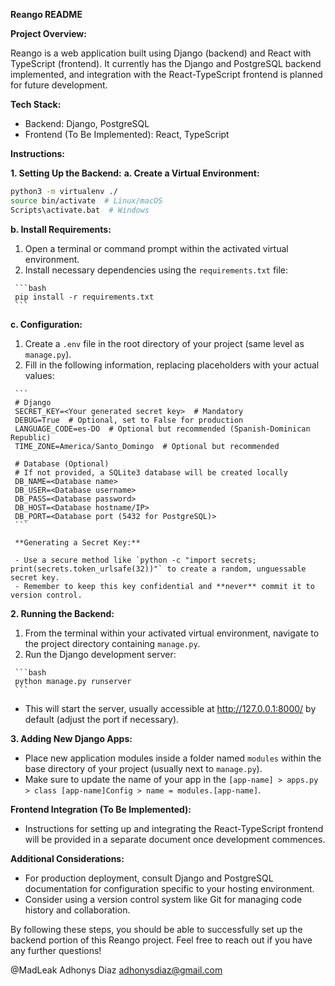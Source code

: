 **Reango README**

**Project Overview:**

Reango is a web application built using Django (backend) and React with TypeScript (frontend). It currently has the Django and PostgreSQL backend implemented, and integration with the React-TypeScript frontend is planned for future development.

**Tech Stack:**

- Backend: Django, PostgreSQL
- Frontend (To Be Implemented): React, TypeScript

**Instructions:**

**1. Setting Up the Backend:**
**a. Create a Virtual Environment:**

   ```bash
   python3 -m virtualenv ./
   source bin/activate  # Linux/macOS
   Scripts\activate.bat  # Windows
   ```

**b. Install Requirements:**

   1. Open a terminal or command prompt within the activated virtual environment.
   2. Install necessary dependencies using the `requirements.txt` file:

     ```bash
     pip install -r requirements.txt
     ```

**c. Configuration:**

   1. Create a `.env` file in the root directory of your project (same level as `manage.py`).
   2. Fill in the following information, replacing placeholders with your actual values:

     ```
     # Django
     SECRET_KEY=<Your generated secret key>  # Mandatory
     DEBUG=True  # Optional, set to False for production
     LANGUAGE_CODE=es-DO  # Optional but recommended (Spanish-Dominican Republic)
     TIME_ZONE=America/Santo_Domingo  # Optional but recommended

     # Database (Optional)
     # If not provided, a SQLite3 database will be created locally
     DB_NAME=<Database name>
     DB_USER=<Database username>
     DB_PASS=<Database password>
     DB_HOST=<Database hostname/IP>
     DB_PORT=<Database port (5432 for PostgreSQL)>
     ```

     **Generating a Secret Key:**

     - Use a secure method like `python -c "import secrets; print(secrets.token_urlsafe(32))"` to create a random, unguessable secret key.
     - Remember to keep this key confidential and **never** commit it to version control.

**2. Running the Backend:**

   1. From the terminal within your activated virtual environment, navigate to the project directory containing `manage.py`.
   2. Run the Django development server:

     ```bash
     python manage.py runserver
     ```

   - This will start the server, usually accessible at http://127.0.0.1:8000/ by default (adjust the port if necessary).

**3. Adding New Django Apps:**

   - Place new application modules inside a folder named `modules` within the base directory of your project (usually next to `manage.py`).
   - Make sure to update the name of your app in the `[app-name] > apps.py > class [app-name]Config > name = modules.[app-name]`.

**Frontend Integration (To Be Implemented):**

- Instructions for setting up and integrating the React-TypeScript frontend will be provided in a separate document once development commences.

**Additional Considerations:**

- For production deployment, consult Django and PostgreSQL documentation for configuration specific to your hosting environment.
- Consider using a version control system like Git for managing code history and collaboration.

By following these steps, you should be able to successfully set up the backend portion of this Reango project. Feel free to reach out if you have any further questions!

@MadLeak
Adhonys Diaz <adhonysdiaz@gmail.com>
